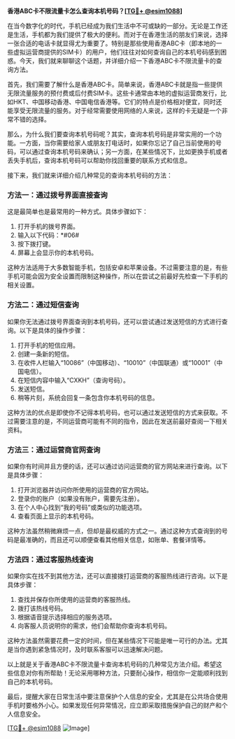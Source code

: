 **香港ABC卡不限流量卡怎么查询本机号码？[[TG💪+ @esim1088](https://t.me/s/esim1088)]**

在当今数字化的时代，手机已经成为我们生活中不可或缺的一部分。无论是工作还是生活，手机都为我们提供了极大的便利。而对于在香港生活的朋友们来说，选择一张合适的电话卡就显得尤为重要了。特别是那些使用香港ABC卡（即本地的一些虚拟运营商提供的SIM卡）的用户，他们往往对如何查询自己的本机号码感到困惑。今天，我们就来聊聊这个话题，并详细介绍一下香港ABC卡不限流量卡的查询方法。

首先，我们需要了解什么是香港ABC卡。简单来说，香港ABC卡就是指一些提供无限流量服务的预付费或后付费SIM卡。这些卡通常由本地的虚拟运营商发行，比如HKT、中国移动香港、中国电信香港等。它们的特点是价格相对便宜，同时还能享受无限流量的服务。对于经常需要使用网络的人来说，这样的卡无疑是一个非常不错的选择。

那么，为什么我们要查询本机号码呢？其实，查询本机号码是非常实用的一个功能。一方面，当你需要给家人或朋友打电话时，如果你忘记了自己当前使用的号码，可以通过查询本机号码来确认；另一方面，在某些情况下，比如更换手机或者丢失手机后，查询本机号码可以帮助你找回重要的联系方式和信息。

接下来，我们就来详细介绍几种常见的查询本机号码的方法：

### 方法一：通过拨号界面直接查询

这是最简单也是最常用的一种方式。具体步骤如下：

1. 打开手机的拨号界面。
2. 输入以下代码：*#06#
3. 按下拨打键。
4. 屏幕上会显示你的本机号码。

这种方法适用于大多数智能手机，包括安卓和苹果设备。不过需要注意的是，有些手机可能会因为安全设置而限制这种操作，所以在尝试之前最好先检查一下手机的相关设置。

### 方法二：通过短信查询

如果你无法通过拨号界面查询到本机号码，还可以尝试通过发送短信的方式进行查询。以下是具体的操作步骤：

1. 打开手机的短信应用。
2. 创建一条新的短信。
3. 在收件人栏输入“10086”（中国移动）、“10010”（中国联通）或“10001”（中国电信）。
4. 在短信内容中输入“CXKH”（查询号码）。
5. 发送短信。
6. 稍等片刻，系统会回复一条包含你本机号码的信息。

这种方法的优点是即使你不记得本机号码，也可以通过发送短信的方式来获取。不过需要注意的是，不同运营商可能有不同的指令，因此在发送前最好查阅一下相关资料。

### 方法三：通过运营商官网查询

如果你有时间并且方便的话，还可以通过访问运营商的官方网站来进行查询。以下是具体步骤：

1. 打开浏览器并访问你所使用的运营商的官方网站。
2. 登录你的账户（如果没有账户，需要先注册）。
3. 在个人中心找到“我的号码”或类似的功能选项。
4. 查看页面上显示的本机号码。

这种方法虽然稍微麻烦一点，但却是最权威的方式之一。通过这种方式查询到的号码是最准确的，而且还可以顺便查看其他相关信息，如账单、套餐详情等。

### 方法四：通过客服热线查询

如果你实在找不到其他方法，还可以直接拨打运营商的客服热线进行咨询。以下是具体步骤：

1. 查找并保存你所使用的运营商的客服热线。
2. 拨打该热线号码。
3. 根据语音提示选择相应的服务选项。
4. 向客服人员说明你的需求，他们会帮助你查询本机号码。

这种方法虽然需要花费一定的时间，但在某些情况下可能是唯一可行的办法。尤其是当你遇到紧急情况时，及时联系客服可以迅速解决问题。

以上就是关于香港ABC卡不限流量卡查询本机号码的几种常见方法介绍。希望这些信息对你有所帮助！无论采用哪种方法，只要耐心操作，相信你一定能顺利找到自己的本机号码。

最后，提醒大家在日常生活中要注意保护个人信息的安全，尤其是在公共场合使用手机时要格外小心。如果发现任何异常情况，应立即采取措施保护自己的财产和个人信息安全。

[[TG💪+ @esim1088](https://t.me/s/esim1088) ![Image](https://i.postimg.cc/4NQfJmqS/Snipaste-2025-05-13-00-14-12.png)]